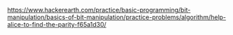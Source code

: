 https://www.hackerearth.com/practice/basic-programming/bit-manipulation/basics-of-bit-manipulation/practice-problems/algorithm/help-alice-to-find-the-parity-f65a1d30/
